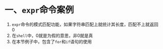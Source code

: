 # 一、`expr`命令案例
1. `expr`命令的模式匹配功能，如果字符串匹配上就统计其长度，匹配不上就返回0
2. 在`shell`中，0就是为假的意思，非0就是真
3. 在本节例子中，包含了`for`和`if`语句的使用
